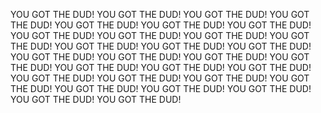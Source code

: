 YOU GOT THE DUD!
YOU GOT THE DUD!
YOU GOT THE DUD!
YOU GOT THE DUD!
YOU GOT THE DUD!
YOU GOT THE DUD!
YOU GOT THE DUD!
YOU GOT THE DUD!
YOU GOT THE DUD!
YOU GOT THE DUD!
YOU GOT THE DUD!
YOU GOT THE DUD!
YOU GOT THE DUD!
YOU GOT THE DUD!
YOU GOT THE DUD!
YOU GOT THE DUD!
YOU GOT THE DUD!
YOU GOT THE DUD!
YOU GOT THE DUD!
YOU GOT THE DUD!
YOU GOT THE DUD!
YOU GOT THE DUD!
YOU GOT THE DUD!
YOU GOT THE DUD!
YOU GOT THE DUD!
YOU GOT THE DUD!
YOU GOT THE DUD!
YOU GOT THE DUD!
YOU GOT THE DUD!
YOU GOT THE DUD!
